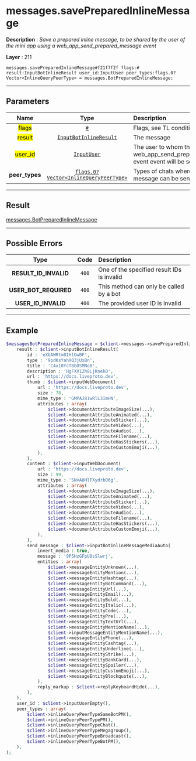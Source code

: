 # messages.savePreparedInlineMessage

**Description** : *Save a prepared inline message, to be shared by the user of the mini app using a web\_app\_send\_prepared\_message event*

**Layer** : 211

```tl
messages.savePreparedInlineMessage#f21f7f2f flags:# result:InputBotInlineResult user_id:InputUser peer_types:flags.0?Vector<InlineQueryPeerType> = messages.BotPreparedInlineMessage;
```

---

## Parameters

| Name | Type | Description |
| :---: | :---: | :--- |
| <mark>flags</mark> | [`#`](type/#) | Flags, see TL conditional fields |
| <mark>result</mark> | [`InputBotInlineResult`](type/InputBotInlineResult) | The message |
| <mark>user_id</mark> | [`InputUser`](type/InputUser) | The user to whom the web_app_send_prepared_message event event will be sent |
| **peer_types** | [`flags.0?Vector<InlineQueryPeerType>`](type/InlineQueryPeerType) | Types of chats where this message can be sent |

---

## Result

[messages.BotPreparedInlineMessage](type/messages.BotPreparedInlineMessage)

---

## Possible Errors

| Type | Code | Description |
| :---: | :---: | :--- |
| **RESULT_ID_INVALID** | `400` | One of the specified result IDs is invalid |
| **USER_BOT_REQUIRED** | `400` | This method can only be called by a bot |
| **USER_ID_INVALID** | `400` | The provided user ID is invalid |

---

## Example

```php
$messagesBotPreparedInlineMessage = $client->messages->savePreparedInlineMessage(
	result : $client->inputBotInlineResult(
		id : 'eXbAWRtm8IHlGwBF',
		type : '9pdKsYahXQ3jUxBn',
		title : 'C4x10YcT8bOSMNoB',
		description : 'HgFXV12h8LjKnek0',
		url : 'https://docs.liveproto.dev',
		thumb : $client->inputWebDocument(
			url : 'https://docs.liveproto.dev',
			size : 78,
			mime_type : 'GMPAJ81wRlL3ImHN',
			attributes : array(
				$client->documentAttributeImageSize(...),
				$client->documentAttributeAnimated(...),
				$client->documentAttributeSticker(...),
				$client->documentAttributeVideo(...),
				$client->documentAttributeAudio(...),
				$client->documentAttributeFilename(...),
				$client->documentAttributeHasStickers(...),
				$client->documentAttributeCustomEmoji(...),
			),
		),
		content : $client->inputWebDocument(
			url : 'https://docs.liveproto.dev',
			size : 99,
			mime_type : 'SNvA8HlFXydrbO6g',
			attributes : array(
				$client->documentAttributeImageSize(...),
				$client->documentAttributeAnimated(...),
				$client->documentAttributeSticker(...),
				$client->documentAttributeVideo(...),
				$client->documentAttributeAudio(...),
				$client->documentAttributeFilename(...),
				$client->documentAttributeHasStickers(...),
				$client->documentAttributeCustomEmoji(...),
			),
		),
		send_message : $client->inputBotInlineMessageMediaAuto(
			invert_media : true,
			message : '9P5HzGFpU8sSlwrj',
			entities : array(
				$client->messageEntityUnknown(...),
				$client->messageEntityMention(...),
				$client->messageEntityHashtag(...),
				$client->messageEntityBotCommand(...),
				$client->messageEntityUrl(...),
				$client->messageEntityEmail(...),
				$client->messageEntityBold(...),
				$client->messageEntityItalic(...),
				$client->messageEntityCode(...),
				$client->messageEntityPre(...),
				$client->messageEntityTextUrl(...),
				$client->messageEntityMentionName(...),
				$client->inputMessageEntityMentionName(...),
				$client->messageEntityPhone(...),
				$client->messageEntityCashtag(...),
				$client->messageEntityUnderline(...),
				$client->messageEntityStrike(...),
				$client->messageEntityBankCard(...),
				$client->messageEntitySpoiler(...),
				$client->messageEntityCustomEmoji(...),
				$client->messageEntityBlockquote(...),
			),
			reply_markup : $client->replyKeyboardHide(...),
		),
	),
	user_id : $client->inputUserEmpty(),
	peer_types : array(
		$client->inlineQueryPeerTypeSameBotPM(),
		$client->inlineQueryPeerTypePM(),
		$client->inlineQueryPeerTypeChat(),
		$client->inlineQueryPeerTypeMegagroup(),
		$client->inlineQueryPeerTypeBroadcast(),
		$client->inlineQueryPeerTypeBotPM(),
	),
);
```